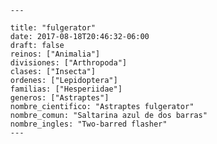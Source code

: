 
      ---

      title: "fulgerator"
      date: 2017-08-18T20:46:32-06:00
      draft: false
      reinos: ["Animalia"]
      divisiones: ["Arthropoda"]
      clases: ["Insecta"]
      ordenes: ["Lepidoptera"]
      familias: ["Hesperiidae"]
      generos: ["Astraptes"]
      nombre_cientifico: "Astraptes fulgerator"
      nombre_comun: "Saltarina azul de dos barras"
      nombre_ingles: "Two-barred flasher"
      ---

      